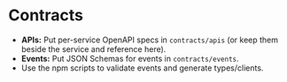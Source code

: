 # Contracts
- **APIs:** Put per-service OpenAPI specs in `contracts/apis` (or keep them beside the service and reference here).
- **Events:** Put JSON Schemas for events in `contracts/events`.
- Use the npm scripts to validate events and generate types/clients.